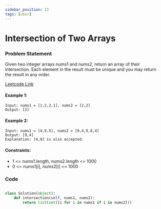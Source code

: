 ```yaml
---
sidebar_position: 13
tags: [uber]
---
```


# Intersection of Two Arrays

### Problem Statement

Given two integer arrays nums1 and nums2, return an array of their intersection. Each element in the result must be unique and you may return the result in any order.

[Leetcode Link](https://leetcode.com/problems/intersection-of-two-arrays/)

#### Example 1:

```
Input: nums1 = [1,2,2,1], nums2 = [2,2]
Output: [2]
```

#### Example 2:

```
Input: nums1 = [4,9,5], nums2 = [9,4,9,8,4]
Output: [9,4]
Explanation: [4,9] is also accepted.
```

#### Constraints:

- 1 <= nums1.length, nums2.length <= 1000
- 0 <= nums1[i], nums2[i] <= 1000

### Code

```python title="Python Code"

class Solution(object):
    def intersection(self, nums1, nums2):
        return list(set([i for i in nums1 if i in nums2]))
```
